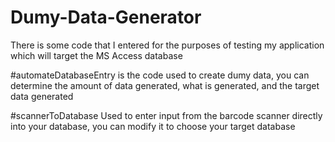 # Dumy-Data-Generator
There is some code that I entered for the purposes of testing my application which will target the MS Access database

#automateDatabaseEntry 
is the code used to create dumy data, you can determine the amount of data generated, what is generated, and the target data generated

#scannerToDatabase
Used to enter input from the barcode scanner directly into your database, you can modify it to choose your target database

